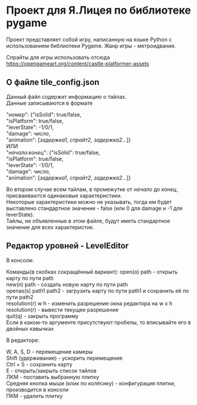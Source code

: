 # Проект для Я.Лицея по библиотеке pygame

Проект представляет собой игру, написанную на языке Python с использованием библиотеки Pygame. Жанр игры - метроидвания.

Спрайты для игры использовать отсюда https://opengameart.org/content/castle-platformer-assets

## О файле tile_config.json

Данный файл содержит информацию о тайлах.  
Данные записываются в формате

"*номер*": {"isSolid": true/false,  
            "isPlatform": true/false,  
            "leverState": -1/0/1,  
            "damage": *число*,  
            "animation": [*задержка1*, *спрайт2*, *задержка2*...]}  
ИЛИ  
"*начало*:*конец*": {"isSolid": true/false,  
                     "isPlatform": true/false,  
                     "leverState": -1/0/1,  
                     "damage": *число*,  
                     "animation": [*задержка1*, *спрайт2*, *задержка2*...]}
         
Во втором случае всем тайлам, в промежутке от *начало* до *конец*,
присваиваются одинаковые характеристики.  
Некоторые характеристики можно не указывать, тогда им будет выставлено
стандартное значение - false (или 0 для damage и -1 для leverState).  
Тайлы, не объявленные в этом файле,
будут иметь стандартное значение для всех характеристик.

## Редактор уровней - LevelEditor

В консоли:

Команды(в скобках сокращённый вариант):
open(o) path - открыть карту по пути path  
new(n) path - создать новую карту по пути path  
openas(s) path1 path2 - загрузить карту по пути path1
и сохранить её по пути path2  
resolution(r) w h - изменить разрешение окна редактора на w x h  
resolution(r) - вывести текущее разрешение  
quit(q) - закрыть программу  
Если в каком-то аргументе присутствуют пробелы, 
то вписывайте его в двойных кавычках

В редакторе:

W, A, S, D - перемещение камеры  
Shift (удерживание) - ускорить перемещение  
Ctrl + S - сохранить карту  
E - открыть/закрыть список тайлов  
ЛКМ - поставить выбранную плитку  
Средняя кнопка мыши (клик по колёсику) - конфигурация плитки, производится в
консоли  
ПКМ - удалить плитку